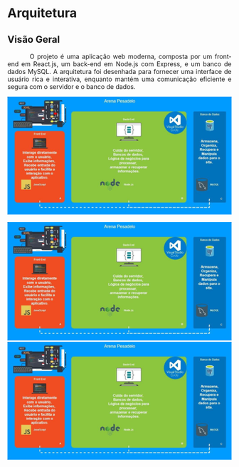 # Arquitetura 

## Visão Geral

<p style="text-indent: 50px;text-align: justify;"> O projeto é uma aplicação web moderna, composta por um front-end em React.js, um back-end em Node.js com Express, e um banco de dados MySQL. A arquitetura foi desenhada para fornecer uma interface de usuário rica e interativa, enquanto mantém uma comunicação eficiente e segura com o servidor e o banco de dados. </p>


![Arquitetura](../Imagens_gitpage/ArquiteturaArenaPesadelo.jpg)

<img src= "../Imagens_gitpage/ArquiteturaArenaPesadelo.jpg" width="800">

<div align="center">
    <img src="../Imagens_gitpage/ArquiteturaArenaPesadelo.jpg"/>
</div>

